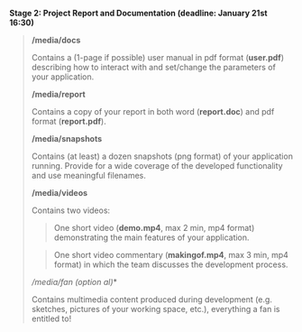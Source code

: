 **Stage 2: Project Report and Documentation (deadline: January 21st 16:30)**

> **/media/docs**
>
> Contains a (1-page if possible) user manual in pdf format (**user.pdf**) describing how to   interact with and set/change the parameters of your application.
> 
>**/media/report**
>
> Contains a copy of your report in both word (**report.doc**) and pdf format (**report.pdf**).
>
> **/media/snapshots**
>
>Contains (at least) a dozen snapshots (png format) of your application running. Provide for a wide coverage of the developed functionality and use meaningful filenames.
>
> **/media/videos**
>
>Contains two videos:
>>One short video (**demo.mp4**, max 2 min, mp4 format) demonstrating the main features of your application.
>
>>One short video commentary (**makingof.mp4**, max 3 min, mp4 format) in which the team discusses the development process. 
>
> **/media/fan (option* al)**
>
>Contains multimedia content produced during development (e.g. sketches, pictures of your working space, etc.), everything a fan is entitled to!
